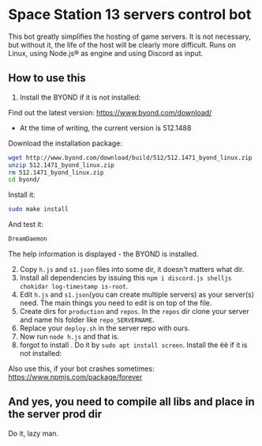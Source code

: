 # Space Station 13 servers control bot

This bot greatly simplifies the hosting of game servers. It is not necessary, but without it, the life of the host will be clearly more difficult.
Runs on Linux, using Node.js® as engine and using Discord as input.

## How to use this
1. Install the BYOND if it is not installed:

Find out the latest version: https://www.byond.com/download/

* At the time of writing, the current version is 512.1488

Download the installation package:

```bash
wget http://www.byond.com/download/build/512/512.1471_byond_linux.zip
unzip 512.1471_byond_linux.zip
rm 512.1471_byond_linux.zip
cd byond/
```

Install it:

```bash
sudo make install
```

And test it:

```bash
DreamDaemon
```

The help information is displayed - the BYOND is installed.

2. Copy `h.js` and `s1.json` files into some dir, it doesn't matters what dir.
3. Install all dependencies by issuing this `npm i discord.js shelljs chokidar log-timestamp is-root`.
4. Edit `h.js` and `s1.json`(you can create multiple servers) as your server(s) need. The main things you need to edit is on top of the file.
5. Create dirs for `production` and `repos`. In the `repos` dir clone your server and name his folder like `repo_SERVERNAME`.
6. Replace your `deploy.sh` in the server repo with ours.
7. Now run `node h.js` and that is.
8.  forgot to install . Do it by `sudo apt install screen`. Install the ёё if it is not installed:

Also use this, if your bot crashes sometimes: https://www.npmjs.com/package/forever

## And yes, you need to compile all libs and place in the server prod dir
Do it, lazy man.
